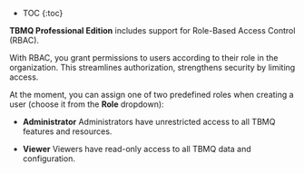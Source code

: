 * TOC
{:toc}

**TBMQ Professional Edition** includes support for Role-Based Access Control (RBAC).

With RBAC, you grant permissions to users according to their role in the organization. This streamlines authorization, strengthens security by limiting access.

At the moment, you can assign one of two predefined roles when creating a user (choose it from the **Role** dropdown):

* **Administrator**
Administrators have unrestricted access to all TBMQ features and resources.

* **Viewer**
Viewers have read-only access to all TBMQ data and configuration.
